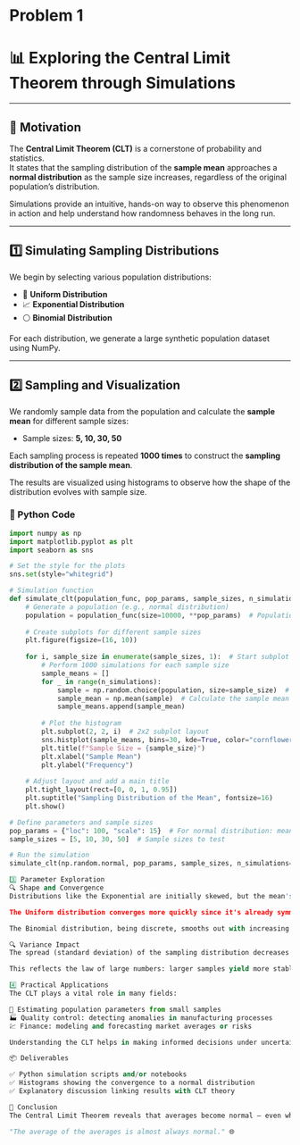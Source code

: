 # Problem 1
# 📊 Exploring the Central Limit Theorem through Simulations

---

## 🎯 Motivation

The **Central Limit Theorem (CLT)** is a cornerstone of probability and statistics.  
It states that the sampling distribution of the **sample mean** approaches a **normal distribution** as the sample size increases, regardless of the original population’s distribution.

Simulations provide an intuitive, hands-on way to observe this phenomenon in action and help understand how randomness behaves in the long run.

---

## 1️⃣ Simulating Sampling Distributions

We begin by selecting various population distributions:

- 🎲 **Uniform Distribution**
- 📈 **Exponential Distribution**
- ⚪ **Binomial Distribution**

For each distribution, we generate a large synthetic population dataset using NumPy.

---

## 2️⃣ Sampling and Visualization

We randomly sample data from the population and calculate the **sample mean** for different sample sizes:

- Sample sizes: **5, 10, 30, 50**

Each sampling process is repeated **1000 times** to construct the **sampling distribution of the sample mean**.

The results are visualized using histograms to observe how the shape of the distribution evolves with sample size.

### 🧪 Python Code

````python
import numpy as np
import matplotlib.pyplot as plt
import seaborn as sns

# Set the style for the plots
sns.set(style="whitegrid")

# Simulation function
def simulate_clt(population_func, pop_params, sample_sizes, n_simulations=1000):
    # Generate a population (e.g., normal distribution)
    population = population_func(size=10000, **pop_params)  # Population with 10,000 elements
    
    # Create subplots for different sample sizes
    plt.figure(figsize=(16, 10))
    
    for i, sample_size in enumerate(sample_sizes, 1):  # Start subplot indexing from 1
        # Perform 1000 simulations for each sample size
        sample_means = []
        for _ in range(n_simulations):
            sample = np.random.choice(population, size=sample_size)  # Random sampling
            sample_mean = np.mean(sample)  # Calculate the sample mean
            sample_means.append(sample_mean)
        
        # Plot the histogram
        plt.subplot(2, 2, i)  # 2x2 subplot layout
        sns.histplot(sample_means, bins=30, kde=True, color="cornflowerblue")
        plt.title(f"Sample Size = {sample_size}")
        plt.xlabel("Sample Mean")
        plt.ylabel("Frequency")
    
    # Adjust layout and add a main title
    plt.tight_layout(rect=[0, 0, 1, 0.95])
    plt.suptitle("Sampling Distribution of the Mean", fontsize=16)
    plt.show()

# Define parameters and sample sizes
pop_params = {"loc": 100, "scale": 15}  # For normal distribution: mean=100, std=15
sample_sizes = [5, 10, 30, 50]  # Sample sizes to test

# Run the simulation
simulate_clt(np.random.normal, pop_params, sample_sizes, n_simulations=1000)

3️⃣ Parameter Exploration
🔍 Shape and Convergence
Distributions like the Exponential are initially skewed, but the mean's sampling distribution becomes more symmetric with larger sample sizes.

The Uniform distribution converges more quickly since it's already symmetric.

The Binomial distribution, being discrete, smooths out with increasing n.

🔍 Variance Impact
The spread (standard deviation) of the sampling distribution decreases as sample size increases.

This reflects the law of large numbers: larger samples yield more stable, accurate estimates of the population mean.

4️⃣ Practical Applications
The CLT plays a vital role in many fields:

📏 Estimating population parameters from small samples
🏭 Quality control: detecting anomalies in manufacturing processes
💹 Finance: modeling and forecasting market averages or risks

Understanding the CLT helps in making informed decisions under uncertainty, by using averages from random samples.

📦 Deliverables

✅ Python simulation scripts and/or notebooks
✅ Histograms showing the convergence to a normal distribution
✅ Explanatory discussion linking results with CLT theory

🧠 Conclusion
The Central Limit Theorem reveals that averages become normal — even when the source data is not.

"The average of the averages is almost always normal." 🌐